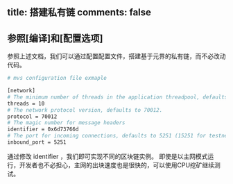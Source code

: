 title: 搭建私有链
comments: false
---

## 参照[编译]和[配置选项]
参照上述文档，我们可以通过配置配置文件，搭建基于元界的私有链，而不必改动代码。

```bash
# mvs configuration file exmaple

[network]
# The minimum number of threads in the application threadpool, defaults to 50.
threads = 10
# The network protocol version, defaults to 70012.
protocol = 70012
# The magic number for message headers
identifier = 0x6d73766d
# The port for incoming connections, defaults to 5251 (15251 for testnet).
inbound_port = 5251
```

通过修改 identifier ，我们即可实现不同的区块链实例。
即使是以主网模式运行，开发者也不必担心，主网的出块速度也是很快的，可以使用CPU挖矿继续测试。
